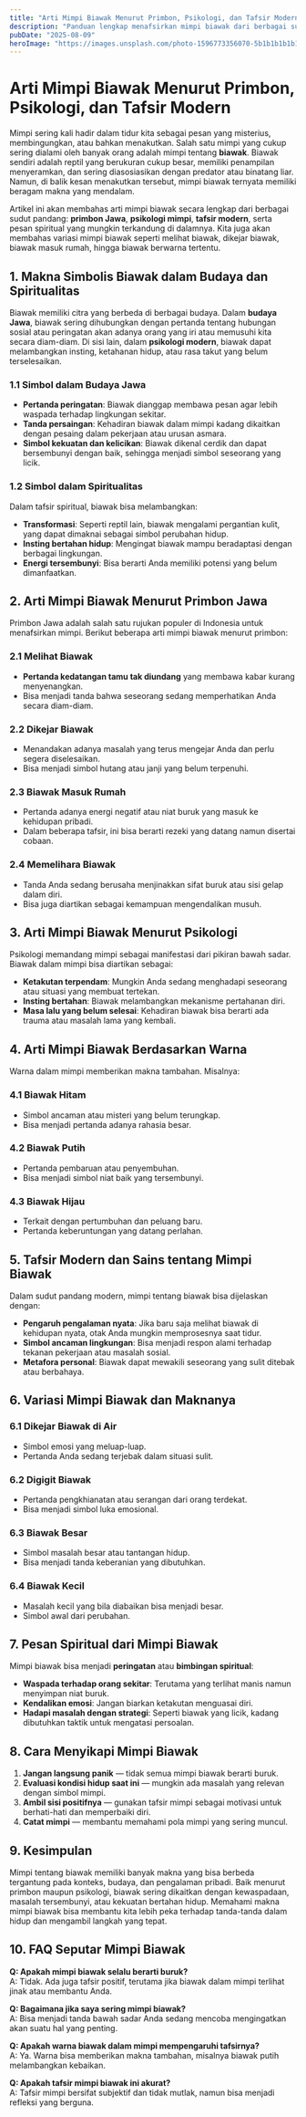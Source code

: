 ```yaml
---
title: "Arti Mimpi Biawak Menurut Primbon, Psikologi, dan Tafsir Modern"
description: "Panduan lengkap menafsirkan mimpi biawak dari berbagai sudut pandang, mulai dari primbon Jawa, psikologi mimpi, hingga simbolisme modern."
pubDate: "2025-08-09"
heroImage: "https://images.unsplash.com/photo-1596773356070-5b1b1b1b1b1b"
---
```


# Arti Mimpi Biawak Menurut Primbon, Psikologi, dan Tafsir Modern

Mimpi sering kali hadir dalam tidur kita sebagai pesan yang misterius, membingungkan, atau bahkan menakutkan. Salah satu mimpi yang cukup sering dialami oleh banyak orang adalah mimpi tentang **biawak**. Biawak sendiri adalah reptil yang berukuran cukup besar, memiliki penampilan menyeramkan, dan sering diasosiasikan dengan predator atau binatang liar. Namun, di balik kesan menakutkan tersebut, mimpi biawak ternyata memiliki beragam makna yang mendalam.

Artikel ini akan membahas arti mimpi biawak secara lengkap dari berbagai sudut pandang: **primbon Jawa**, **psikologi mimpi**, **tafsir modern**, serta pesan spiritual yang mungkin terkandung di dalamnya. Kita juga akan membahas variasi mimpi biawak seperti melihat biawak, dikejar biawak, biawak masuk rumah, hingga biawak berwarna tertentu.



## 1. Makna Simbolis Biawak dalam Budaya dan Spiritualitas

Biawak memiliki citra yang berbeda di berbagai budaya. Dalam **budaya Jawa**, biawak sering dihubungkan dengan pertanda tentang hubungan sosial atau peringatan akan adanya orang yang iri atau memusuhi kita secara diam-diam. Di sisi lain, dalam **psikologi modern**, biawak dapat melambangkan insting, ketahanan hidup, atau rasa takut yang belum terselesaikan.

### 1.1 Simbol dalam Budaya Jawa
- **Pertanda peringatan**: Biawak dianggap membawa pesan agar lebih waspada terhadap lingkungan sekitar.
- **Tanda persaingan**: Kehadiran biawak dalam mimpi kadang dikaitkan dengan pesaing dalam pekerjaan atau urusan asmara.
- **Simbol kekuatan dan kelicikan**: Biawak dikenal cerdik dan dapat bersembunyi dengan baik, sehingga menjadi simbol seseorang yang licik.

### 1.2 Simbol dalam Spiritualitas
Dalam tafsir spiritual, biawak bisa melambangkan:
- **Transformasi**: Seperti reptil lain, biawak mengalami pergantian kulit, yang dapat dimaknai sebagai simbol perubahan hidup.
- **Insting bertahan hidup**: Mengingat biawak mampu beradaptasi dengan berbagai lingkungan.
- **Energi tersembunyi**: Bisa berarti Anda memiliki potensi yang belum dimanfaatkan.



## 2. Arti Mimpi Biawak Menurut Primbon Jawa

Primbon Jawa adalah salah satu rujukan populer di Indonesia untuk menafsirkan mimpi. Berikut beberapa arti mimpi biawak menurut primbon:

### 2.1 Melihat Biawak
- **Pertanda kedatangan tamu tak diundang** yang membawa kabar kurang menyenangkan.
- Bisa menjadi tanda bahwa seseorang sedang memperhatikan Anda secara diam-diam.

### 2.2 Dikejar Biawak
- Menandakan adanya masalah yang terus mengejar Anda dan perlu segera diselesaikan.
- Bisa menjadi simbol hutang atau janji yang belum terpenuhi.

### 2.3 Biawak Masuk Rumah
- Pertanda adanya energi negatif atau niat buruk yang masuk ke kehidupan pribadi.
- Dalam beberapa tafsir, ini bisa berarti rezeki yang datang namun disertai cobaan.

### 2.4 Memelihara Biawak
- Tanda Anda sedang berusaha menjinakkan sifat buruk atau sisi gelap dalam diri.
- Bisa juga diartikan sebagai kemampuan mengendalikan musuh.



## 3. Arti Mimpi Biawak Menurut Psikologi

Psikologi memandang mimpi sebagai manifestasi dari pikiran bawah sadar. Biawak dalam mimpi bisa diartikan sebagai:
- **Ketakutan terpendam**: Mungkin Anda sedang menghadapi seseorang atau situasi yang membuat tertekan.
- **Insting bertahan**: Biawak melambangkan mekanisme pertahanan diri.
- **Masa lalu yang belum selesai**: Kehadiran biawak bisa berarti ada trauma atau masalah lama yang kembali.



## 4. Arti Mimpi Biawak Berdasarkan Warna

Warna dalam mimpi memberikan makna tambahan. Misalnya:

### 4.1 Biawak Hitam
- Simbol ancaman atau misteri yang belum terungkap.
- Bisa menjadi pertanda adanya rahasia besar.

### 4.2 Biawak Putih
- Pertanda pembaruan atau penyembuhan.
- Bisa menjadi simbol niat baik yang tersembunyi.

### 4.3 Biawak Hijau
- Terkait dengan pertumbuhan dan peluang baru.
- Pertanda keberuntungan yang datang perlahan.


## 5. Tafsir Modern dan Sains tentang Mimpi Biawak

Dalam sudut pandang modern, mimpi tentang biawak bisa dijelaskan dengan:
- **Pengaruh pengalaman nyata**: Jika baru saja melihat biawak di kehidupan nyata, otak Anda mungkin memprosesnya saat tidur.
- **Simbol ancaman lingkungan**: Bisa menjadi respon alami terhadap tekanan pekerjaan atau masalah sosial.
- **Metafora personal**: Biawak dapat mewakili seseorang yang sulit ditebak atau berbahaya.



## 6. Variasi Mimpi Biawak dan Maknanya

### 6.1 Dikejar Biawak di Air
- Simbol emosi yang meluap-luap.
- Pertanda Anda sedang terjebak dalam situasi sulit.

### 6.2 Digigit Biawak
- Pertanda pengkhianatan atau serangan dari orang terdekat.
- Bisa menjadi simbol luka emosional.

### 6.3 Biawak Besar
- Simbol masalah besar atau tantangan hidup.
- Bisa menjadi tanda keberanian yang dibutuhkan.

### 6.4 Biawak Kecil
- Masalah kecil yang bila diabaikan bisa menjadi besar.
- Simbol awal dari perubahan.



## 7. Pesan Spiritual dari Mimpi Biawak

Mimpi biawak bisa menjadi **peringatan** atau **bimbingan spiritual**:
- **Waspada terhadap orang sekitar**: Terutama yang terlihat manis namun menyimpan niat buruk.
- **Kendalikan emosi**: Jangan biarkan ketakutan menguasai diri.
- **Hadapi masalah dengan strategi**: Seperti biawak yang licik, kadang dibutuhkan taktik untuk mengatasi persoalan.



## 8. Cara Menyikapi Mimpi Biawak

1. **Jangan langsung panik** — tidak semua mimpi biawak berarti buruk.
2. **Evaluasi kondisi hidup saat ini** — mungkin ada masalah yang relevan dengan simbol mimpi.
3. **Ambil sisi positifnya** — gunakan tafsir mimpi sebagai motivasi untuk berhati-hati dan memperbaiki diri.
4. **Catat mimpi** — membantu memahami pola mimpi yang sering muncul.



## 9. Kesimpulan

Mimpi tentang biawak memiliki banyak makna yang bisa berbeda tergantung pada konteks, budaya, dan pengalaman pribadi. Baik menurut primbon maupun psikologi, biawak sering dikaitkan dengan kewaspadaan, masalah tersembunyi, atau kekuatan bertahan hidup. Memahami makna mimpi biawak bisa membantu kita lebih peka terhadap tanda-tanda dalam hidup dan mengambil langkah yang tepat.



## 10. FAQ Seputar Mimpi Biawak

**Q: Apakah mimpi biawak selalu berarti buruk?**  
A: Tidak. Ada juga tafsir positif, terutama jika biawak dalam mimpi terlihat jinak atau membantu Anda.

**Q: Bagaimana jika saya sering mimpi biawak?**  
A: Bisa menjadi tanda bawah sadar Anda sedang mencoba mengingatkan akan suatu hal yang penting.

**Q: Apakah warna biawak dalam mimpi mempengaruhi tafsirnya?**  
A: Ya. Warna bisa memberikan makna tambahan, misalnya biawak putih melambangkan kebaikan.

**Q: Apakah tafsir mimpi biawak ini akurat?**  
A: Tafsir mimpi bersifat subjektif dan tidak mutlak, namun bisa menjadi refleksi yang berguna.


